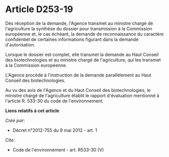 # Article D253-19

Dès réception de la demande, l'Agence transmet au ministre chargé de l'agriculture la synthèse du dossier pour transmission à
la Commission européenne et, le cas échéant, la demande de reconnaissance du caractère confidentiel de certaines informations
figurant dans la demande d'autorisation. 

Lorsque le dossier est complet, elle transmet la demande au Haut Conseil des biotechnologies et au ministre chargé de
l'agriculture, qui les transmet à la Commission européenne. 

L'Agence procède à l'instruction de la demande parallèlement au Haut Conseil des biotechnologies. 

Au vu des avis de l'Agence et du Haut Conseil des biotechnologies, le ministre chargé de l'agriculture établit le rapport
d'évaluation mentionné à l'article R. 533-30 du code de l'environnement.

**Liens relatifs à cet article**

_Créé par_:

  - Décret n°2012-755 du 9 mai 2012 - art. 1

_Cite_:

  - Code de l'environnement - art. R533-30 (V)

